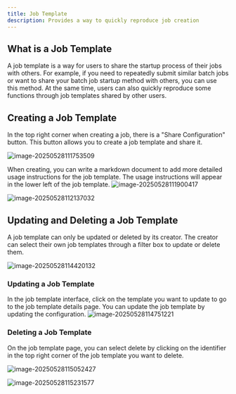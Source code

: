 ```yaml
---
title: Job Template
description: Provides a way to quickly reproduce job creation
---
```


## What is a Job Template

A job template is a way for users to share the startup process of their jobs with others. For example, if you need to repeatedly submit similar batch jobs or want to share your batch job startup method with others, you can use this method. At the same time, users can also quickly reproduce some functions through job templates shared by other users.

## Creating a Job Template

In the top right corner when creating a job, there is a "Share Configuration" button. This button allows you to create a job template and share it.

![image-20250528111753509](./assets/jobtempalte.webp)

When creating, you can write a markdown document to add more detailed usage instructions for the job template. The usage instructions will appear in the lower left of the job template.
![image-20250528111900417](./assets/jobtemplateintroduction.webp)

![image-20250528112137032](./assets/jobtemplateintroshow.webp)

## Updating and Deleting a Job Template

A job template can only be updated or deleted by its creator. The creator can select their own job templates through a filter box to update or delete them.

![image-20250528114420132](./assets/jobtemplateselect.webp)

### Updating a Job Template

In the job template interface, click on the template you want to update to go to the job template details page. You can update the job template by updating the configuration.
![image-20250528114751221](./assets/jobtemplateupdate.webp)

### Deleting a Job Template

On the job template page, you can select delete by clicking on the identifier in the top right corner of the job template you want to delete.

![image-20250528115052427](./assets/jobtemplateoperator.webp)

![image-20250528115231577](./assets/jobtemplatedelete.webp)